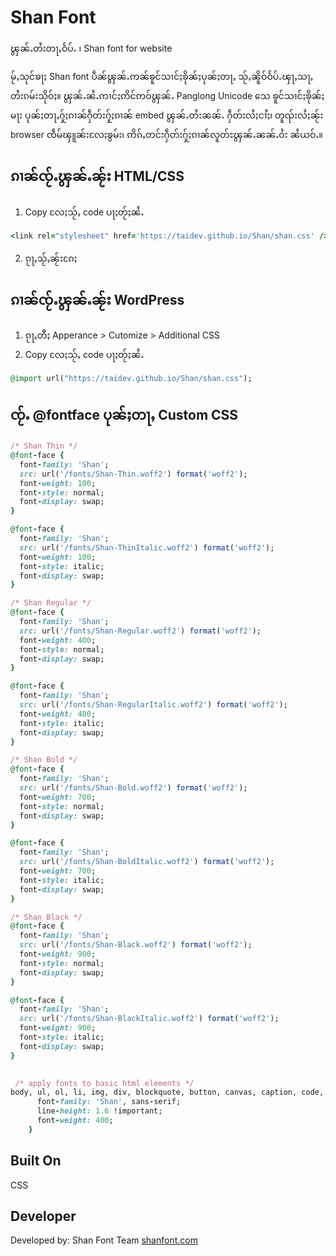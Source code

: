 # Shan Font
ၾွၼ်ႉတႆးတႃႇဝႅပ်ႉ ၊ Shan font for website

မႂ်ႇသုင်ၶႃႈ
Shan font ပဵၼ်ၾွၼ်ႉဢၼ်ၶူင်သၢင်ႈၶိုၼ်ႈပုၼ်ႈတႃႇ သႂ်ႇၼိူဝ်ဝႅပ်ႉၾႃႇသႃႇတႆးၵမ်းသိုဝ်ႈ။ ၾွၼ်ႉၼႆႉဢၢင်ႈဢိင်ဢဝ်ၾွၼ်ႉ Panglong Unicode သေ ၶူင်သၢင်ႈၶိုၼ်ႈမႃး ပုၼ်ႈတႃႇႁႂ်ႈၵၢၼ်ႁဵတ်းႁႂ်ႈၵၢၼ် embed ၾွၼ်ႉတႆးၼၼ်ႉ ႁဵတ်းလႆႈငၢႆႈ၊ တူၺ်းလႆႈၼႂ်း browser ၸဵမ်ၾူၼ်းလႄႈၶွမ်း၊ ဢိၵ်ႇတင်းႁဵတ်းႁႂ်ႈၵၢၼ်လူတ်ႊၾွၼ်ႉၼၼ်ႉဝႆး ၼႆယဝ်ႉ။

## ၵၢၼ်ၸႂ်ႉၾွၼ်ႉၼႂ်း HTML/CSS
1. Copy လႄႈသႂ်ႇ code ပႃႈတႂ်ႈၼႆႉ
```ruby
<link rel="stylesheet" href='https://taidev.github.io/Shan/shan.css' />
```

2. ၵႂႃႇသႂ်ႇၼႂ်းၵႄႈ <head> </head>


## ၵၢၼ်ၸႂ်ႉၾွၼ်ႉၼႂ်း WordPress
1. ၵႂႃႇတီႈ Apperance > Cutomize > Additional CSS
2. Copy လႄႈသႂ်ႇ code ပႃႈတႂ်ႈၼႆႉ
```ruby
@import url("https://taidev.github.io/Shan/shan.css");
```
	

## ၸႂ်ႉ @fontface ပုၼ်ႈတႃႇ Custom CSS
```ruby
/* Shan Thin */
@font-face {
  font-family: 'Shan';
  src: url('/fonts/Shan-Thin.woff2') format('woff2');
  font-weight: 100;
  font-style: normal;
  font-display: swap;
}

@font-face {
  font-family: 'Shan';
  src: url('/fonts/Shan-ThinItalic.woff2') format('woff2');
  font-weight: 100;
  font-style: italic;
  font-display: swap;
}

/* Shan Regular */
@font-face {
  font-family: 'Shan';
  src: url('/fonts/Shan-Regular.woff2') format('woff2');
  font-weight: 400;
  font-style: normal;
  font-display: swap;
}

@font-face {
  font-family: 'Shan';
  src: url('/fonts/Shan-RegularItalic.woff2') format('woff2');
  font-weight: 400;
  font-style: italic;
  font-display: swap;
}

/* Shan Bold */
@font-face {
  font-family: 'Shan';
  src: url('/fonts/Shan-Bold.woff2') format('woff2');
  font-weight: 700;
  font-style: normal;
  font-display: swap;
}

@font-face {
  font-family: 'Shan';
  src: url('/fonts/Shan-BoldItalic.woff2') format('woff2');
  font-weight: 700;
  font-style: italic;
  font-display: swap;
}

/* Shan Black */
@font-face {
  font-family: 'Shan';
  src: url('/fonts/Shan-Black.woff2') format('woff2');
  font-weight: 900;
  font-style: normal;
  font-display: swap;
}

@font-face {
  font-family: 'Shan';
  src: url('/fonts/Shan-BlackItalic.woff2') format('woff2');
  font-weight: 900;
  font-style: italic;
  font-display: swap;
}

 
 /* apply fonts to basic html elements */  
body, ul, ol, li, img, div, blockquote, button, canvas, caption, code, data, dd, del, details, dialog, dl, element, em, footer, form, hr, i, nav, q, span, a, input, hr, quote, table, h1, h2, h3, h4, h5, h6, p, pre, kbd, tt, var, samp, select, textarea, optgroup, details, progress, main {     
      font-family: 'Shan', sans-serif;
      line-height: 1.6 !important;   
      font-weight: 400;
    }
```
**Built On**
---
CSS

**Developer**
---
Developed by: Shan Font Team
<a href="https://www.shanfont.com"> shanfont.com </a>
